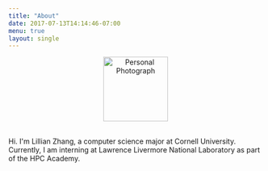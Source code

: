 ```yaml
---
title: "About"
date: 2017-07-13T14:14:46-07:00
menu: true
layout: single
---
```


<center> <img src="/img/id.jpg" alt="Personal Photograph" style="width:128px;height:128ps;"> </center>

<br>

Hi. I'm Lillian Zhang, a computer science major at Cornell University. Currently, I am interning at Lawrence Livermore National Laboratory as part of the HPC Academy. 
